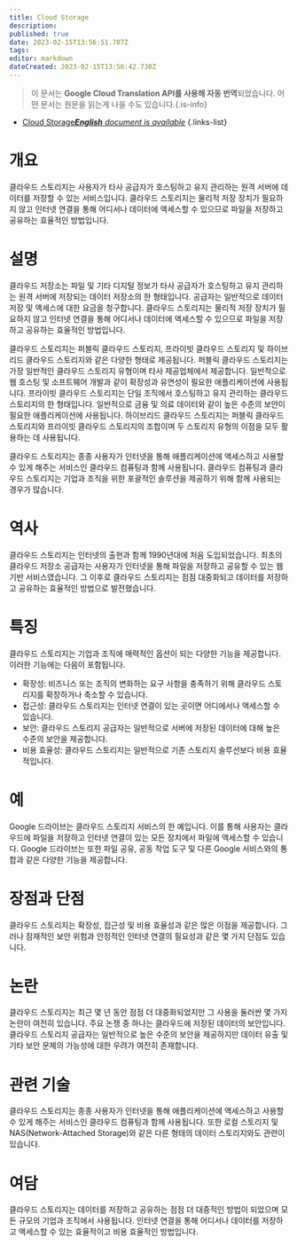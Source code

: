 ```yaml
---
title: Cloud Storage
description: 
published: true
date: 2023-02-15T13:56:51.787Z
tags: 
editor: markdown
dateCreated: 2023-02-15T13:56:42.730Z
---
```


> 이 문서는 **Google Cloud Translation API를 사용해 자동 번역**되었습니다.
어떤 문서는 원문을 읽는게 나을 수도 있습니다.{.is-info}



- [Cloud Storage***English** document is available*](/en/Knowledge-base/Dictionary/cloud-storage)
{.links-list}


# 개요
클라우드 스토리지는 사용자가 타사 공급자가 호스팅하고 유지 관리하는 원격 서버에 데이터를 저장할 수 있는 서비스입니다. 클라우드 스토리지는 물리적 저장 장치가 필요하지 않고 인터넷 연결을 통해 어디서나 데이터에 액세스할 수 있으므로 파일을 저장하고 공유하는 효율적인 방법입니다.

# 설명
클라우드 저장소는 파일 및 기타 디지털 정보가 타사 공급자가 호스팅하고 유지 관리하는 원격 서버에 저장되는 데이터 저장소의 한 형태입니다. 공급자는 일반적으로 데이터 저장 및 액세스에 대한 요금을 청구합니다. 클라우드 스토리지는 물리적 저장 장치가 필요하지 않고 인터넷 연결을 통해 어디서나 데이터에 액세스할 수 있으므로 파일을 저장하고 공유하는 효율적인 방법입니다.

클라우드 스토리지는 퍼블릭 클라우드 스토리지, 프라이빗 클라우드 스토리지 및 하이브리드 클라우드 스토리지와 같은 다양한 형태로 제공됩니다. 퍼블릭 클라우드 스토리지는 가장 일반적인 클라우드 스토리지 유형이며 타사 제공업체에서 제공합니다. 일반적으로 웹 호스팅 및 소프트웨어 개발과 같이 확장성과 유연성이 필요한 애플리케이션에 사용됩니다. 프라이빗 클라우드 스토리지는 단일 조직에서 호스팅하고 유지 관리하는 클라우드 스토리지의 한 형태입니다. 일반적으로 금융 및 의료 데이터와 같이 높은 수준의 보안이 필요한 애플리케이션에 사용됩니다. 하이브리드 클라우드 스토리지는 퍼블릭 클라우드 스토리지와 프라이빗 클라우드 스토리지의 조합이며 두 스토리지 유형의 이점을 모두 활용하는 데 사용됩니다.

클라우드 스토리지는 종종 사용자가 인터넷을 통해 애플리케이션에 액세스하고 사용할 수 있게 해주는 서비스인 클라우드 컴퓨팅과 함께 사용됩니다. 클라우드 컴퓨팅과 클라우드 스토리지는 기업과 조직을 위한 포괄적인 솔루션을 제공하기 위해 함께 사용되는 경우가 많습니다.

# 역사
클라우드 스토리지는 인터넷의 출현과 함께 1990년대에 처음 도입되었습니다. 최초의 클라우드 저장소 공급자는 사용자가 인터넷을 통해 파일을 저장하고 공유할 수 있는 웹 기반 서비스였습니다. 그 이후로 클라우드 스토리지는 점점 대중화되고 데이터를 저장하고 공유하는 효율적인 방법으로 발전했습니다.

# 특징
클라우드 스토리지는 기업과 조직에 매력적인 옵션이 되는 다양한 기능을 제공합니다. 이러한 기능에는 다음이 포함됩니다.

- 확장성: 비즈니스 또는 조직의 변화하는 요구 사항을 충족하기 위해 클라우드 스토리지를 확장하거나 축소할 수 있습니다.
- 접근성: 클라우드 스토리지는 인터넷 연결이 있는 곳이면 어디에서나 액세스할 수 있습니다.
- 보안: 클라우드 스토리지 공급자는 일반적으로 서버에 저장된 데이터에 대해 높은 수준의 보안을 제공합니다.
- 비용 효율성: 클라우드 스토리지는 일반적으로 기존 스토리지 솔루션보다 비용 효율적입니다.

# 예
Google 드라이브는 클라우드 스토리지 서비스의 한 예입니다. 이를 통해 사용자는 클라우드에 파일을 저장하고 인터넷 연결이 있는 모든 장치에서 파일에 액세스할 수 있습니다. Google 드라이브는 또한 파일 공유, 공동 작업 도구 및 다른 Google 서비스와의 통합과 같은 다양한 기능을 제공합니다.

# 장점과 단점
클라우드 스토리지는 확장성, 접근성 및 비용 효율성과 같은 많은 이점을 제공합니다. 그러나 잠재적인 보안 위험과 안정적인 인터넷 연결의 필요성과 같은 몇 가지 단점도 있습니다.

# 논란
클라우드 스토리지는 최근 몇 년 동안 점점 더 대중화되었지만 그 사용을 둘러싼 몇 가지 논란이 여전히 있습니다. 주요 논쟁 중 하나는 클라우드에 저장된 데이터의 보안입니다. 클라우드 스토리지 공급자는 일반적으로 높은 수준의 보안을 제공하지만 데이터 유출 및 기타 보안 문제의 가능성에 대한 우려가 여전히 존재합니다.

# 관련 기술
클라우드 스토리지는 종종 사용자가 인터넷을 통해 애플리케이션에 액세스하고 사용할 수 있게 해주는 서비스인 클라우드 컴퓨팅과 함께 사용됩니다. 또한 로컬 스토리지 및 NAS(Network-Attached Storage)와 같은 다른 형태의 데이터 스토리지와도 관련이 있습니다.

# 여담
클라우드 스토리지는 데이터를 저장하고 공유하는 점점 더 대중적인 방법이 되었으며 모든 규모의 기업과 조직에서 사용됩니다. 인터넷 연결을 통해 어디서나 데이터를 저장하고 액세스할 수 있는 효율적이고 비용 효율적인 방법입니다.
